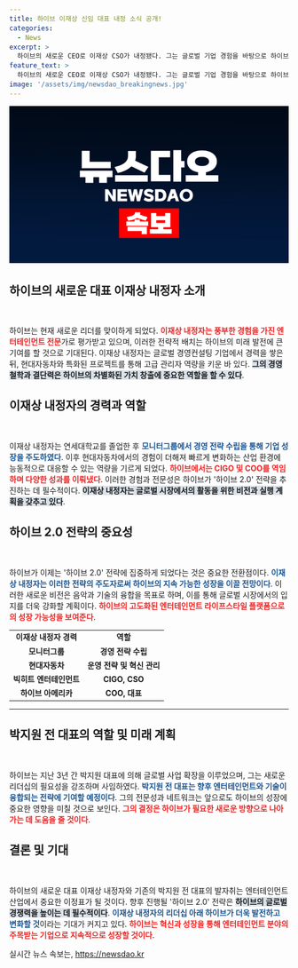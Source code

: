 ```yaml
---
title: 하이브 이재상 신임 대표 내정 소식 공개!
categories:
  - News
excerpt: >
  하이브의 새로운 CEO로 이재상 CSO가 내정됐다. 그는 글로벌 기업 경험을 바탕으로 하이브 2.0 전략을 주도하며 엔터테인먼트 산업의 혁신을 이끌 전망이다. 박지원 대표는 사임 후 새로운 도전이 기대된다.
feature_text: >
  하이브의 새로운 CEO로 이재상 CSO가 내정됐다. 그는 글로벌 기업 경험을 바탕으로 하이브 2.0 전략을 주도하며 엔터테인먼트 산업의 혁신을 이끌 전망이다. 박지원 대표는 사임 후 새로운 도전이 기대된다.
image: '/assets/img/newsdao_breakingnews.jpg'
---
```


<p><img src="/assets/img/newsdao_breakingnews.jpg" alt="implanttips 속보" /></p>

<h2 data-ke-size="size26">하이브의 새로운 대표 이재상 내정자 소개</h2>

<p data-ke-size="size16">&nbsp;</p>

<p>하이브는 현재 새로운 리더를 맞이하게 되었다. <b><span style="color: #ee2323;">이재상 내정자는 풍부한 경험을 가진 엔터테인먼트 전문</span></b>가로 평가받고 있으며, 이러한 전략적 배치는 하이브의 미래 발전에 큰 기여를 할 것으로 기대된다. 이재상 내정자는 글로벌 경영컨설팅 기업에서 경력을 쌓은 뒤, 현대자동차와 특화된 프로젝트를 통해 고급 관리자 역량을 키운 바 있다. <b><span style="background-color: #21538527;">그의 경영 철학과 결단력은 하이브의 차별화된 가치 창출에 중요한 역할을 할 수 있다</span></b>. </p>

<h2 data-ke-size="size26">이재상 내정자의 경력과 역할</h2>

<p data-ke-size="size16">&nbsp;</p>

<p>이재상 내정자는 연세대학교를 졸업한 후 <b><span style="color: #1a5490;">모니터그룹에서 경영 전략 수립을 통해 기업 성장을 주도하였다</span></b>. 이후 현대자동차에서의 경험이 더해져 빠르게 변화하는 산업 환경에 능동적으로 대응할 수 있는 역량을 기르게 되었다. <b><span style="color: #ee2323;">하이브에서는 CIGO 및 COO를 역임하며 다양한 성과를 이뤄냈다</span></b>. 이러한 경험과 전문성은 하이브가 '하이브 2.0' 전략을 추진하는 데 필수적이다. <b><span style="background-color: #21538527;">이재상 내정자는 글로벌 시장에서의 활동을 위한 비전과 실행 계획을 갖추고 있다</span></b>.</p>

<h2 data-ke-size="size26">하이브 2.0 전략의 중요성</h2>

<p data-ke-size="size16">&nbsp;</p>

<p>하이브가 이제는 '하이브 2.0' 전략에 집중하게 되었다는 것은 중요한 전환점이다. <b><span style="color: #1a5490;">이재상 내정자는 이러한 전략의 주도자로써 하이브의 지속 가능한 성장을 이끌 전망이다</span></b>. 이러한 새로운 비전은 음악과 기술의 융합을 목표로 하며, 이를 통해 글로벌 시장에서의 입지를 더욱 강화할 계획이다. <b><span style="color: #ee2323;">하이브의 고도화된 엔터테인먼트 라이프스타일 플랫폼으로의 성장 가능성을 보여준다</span></b>.</p>

<table style="width: 100%; border-collapse: collapse;">
<tr>
<td style="text-align: center; height: 17px;"><b>이재상 내정자 경력</b></td>
<td style="text-align: center; height: 17px;"><b>역할</b></td>
</tr>
<tr>
<td style="text-align: center; height: 17px;"><b>모니터그룹</b></td>
<td style="text-align: center; height: 17px;"><b>경영 전략 수립</b></td>
</tr>
<tr>
<td style="text-align: center; height: 17px;"><b>현대자동차</b></td>
<td style="text-align: center; height: 17px;"><b>운영 전략 및 혁신 관리</b></td>
</tr>
<tr>
<td style="text-align: center; height: 17px;"><b>빅히트 엔터테인먼트</b></td>
<td style="text-align: center; height: 17px;"><b>CIGO, CSO</b></td>
</tr>
<tr>
<td style="text-align: center; height: 17px;"><b>하이브 아메리카</b></td>
<td style="text-align: center; height: 17px;"><b>COO, 대표</b></td>
</tr>
</table>

<hr />

<h2 data-ke-size="size26">박지원 전 대표의 역할 및 미래 계획</h2>

<p data-ke-size="size16">&nbsp;</p>

<p>하이브는 지난 3년 간 박지원 대표에 의해 글로벌 사업 확장을 이루었으며, 그는 새로운 리더십의 필요성을 강조하며 사임하였다. <b><span style="color: #1a5490;">박지원 전 대표는 향후 엔터테인먼트와 기술이 융합되는 전략에 기여할 예정이다</span></b>. 그의 전문성과 네트워크는 앞으로도 하이브의 성장에 중요한 영향을 미칠 것으로 보인다. <b><span style="color: #ee2323;">그의 결정은 하이브가 필요한 새로운 방향으로 나아가는 데 도움을 줄 것이다</span></b>.</p>

<h2 data-ke-size="size26">결론 및 기대</h2>

<p data-ke-size="size16">&nbsp;</p>

<p>하이브의 새로운 대표 이재상 내정자와 기존의 박지원 전 대표의 발자취는 엔터테인먼트 산업에서 중요한 이정표가 될 것이다. 향후 진행될 '하이브 2.0' 전략은 <b><span style="background-color: #21538527;">하이브의 글로벌 경쟁력을 높이는 데 필수적이다</span></b>. <b><span style="color: #1a5490;">이재상 내정자의 리더십 아래 하이브가 더욱 발전하고 변화할 것</span></b>이라는 기대가 커지고 있다. <b><span style="color: #ee2323;">하이브는 혁신과 성장을 통해 엔터테인먼트 분야의 주목받는 기업으로 지속적으로 성장할 것이다</span></b>.</p>
실시간 뉴스 속보는, <a href="https://newsdao.kr" rel="dofollow">https://newsdao.kr</a>


